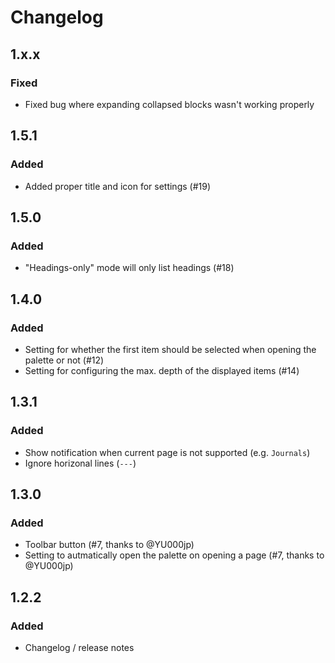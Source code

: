 # Changelog

## 1.x.x
### Fixed
- Fixed bug where expanding collapsed blocks wasn't working properly

## 1.5.1
### Added
- Added proper title and icon for settings (#19)

## 1.5.0
### Added
- "Headings-only" mode will only list headings (#18)

## 1.4.0
### Added
- Setting for whether the first item should be selected when opening the palette or not (#12)
- Setting for configuring the max. depth of the displayed items (#14)

## 1.3.1
### Added
- Show notification when current page is not supported (e.g. `Journals`)
- Ignore horizonal lines (`---`)

## 1.3.0
### Added
- Toolbar button (#7, thanks to @YU000jp)
- Setting to autmatically open the palette on opening a page (#7, thanks to @YU000jp)

## 1.2.2
### Added
- Changelog / release notes
